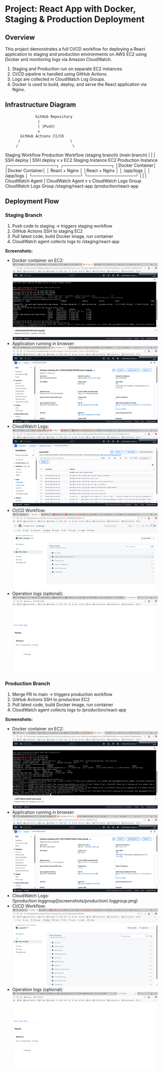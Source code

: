 # Project: React App with Docker, Staging & Production Deployment
## Overview
This project demonstrates a full CI/CD workflow for deploying a React application to staging and production environments on AWS EC2 using Docker and monitoring logs via Amazon CloudWatch.

1. Staging and Production run on separate EC2 instances.
2. CI/CD pipeline is handled using GitHub Actions.
3. Logs are collected in CloudWatch Log Groups.
4. Docker is used to build, deploy, and serve the React application via Nginx.

## Infrastructure Diagram
                  GitHub Repository
                   |
                   | (Push)
                   v
           GitHub Actions CI/CD
          /                       \
         /                         \
  Staging Workflow            Production Workflow
    (staging branch)             (main branch)
        |                              |
        | SSH deploy                    | SSH deploy
        v                              v
  EC2 Staging Instance           EC2 Production Instance
  ┌────────────────┐             ┌────────────────┐
  │Docker Container│             │Docker Container│
  │ React + Nginx  │             │React + Nginx   │
  │ /app/logs      │             │ /app/logs      │
  └────────────────┘             └────────────────┘
        |                              |
        | CloudWatch Agent             | CloudWatch Agent
        v                              v
  CloudWatch Logs Group            CloudWatch Logs Group
  /staging/react-app               /production/react-app

  
## Deployment Flow

### Staging Branch

1. Push code to staging → triggers staging workflow
2. GitHub Actions SSH to staging EC2
3. Pull latest code, build Docker image, run container
4. CloudWatch agent collects logs to /staging/react-app

**Screenshots:**
- Docker container on EC2:  
  ![stagingec2check](screenshots/stagingec2check.png)
- Application running in browser:  
  ![stagingdashboard](screenshots/stagingdashboard.png)
- CloudWatch Logs:  
  ![stagingloggroup](screenshots/stagingloggroup.png)
- CI/CD Workflow:  
  ![stagingworkflow](screenshots/stagingworkflow.png)
- Operation logs (optional):  
  ![stagingop](screenshots/stagingop.png)


### Production Branch

1. Merge PR to main → triggers production workflow
2. GitHub Actions SSH to production EC2
3. Pull latest code, build Docker image, run container
4. CloudWatch agent collects logs to /production/react-app

**Screenshots:**
- Docker container on EC2:  
  ![prodec2check](screenshots/prodec2check.png)
- Application running in browser:  
  ![proddashboard](screenshots/proddashboard.png)
- CloudWatch Logs:  
  ![production loggroup](screenshots/production\ loggroup.png)
- CI/CD Workflow:  
  ![productionworkflow](screenshots/productionworkflow.png)
- Operation logs (optional):  
  ![prodop](screenshots/prodop.png)
